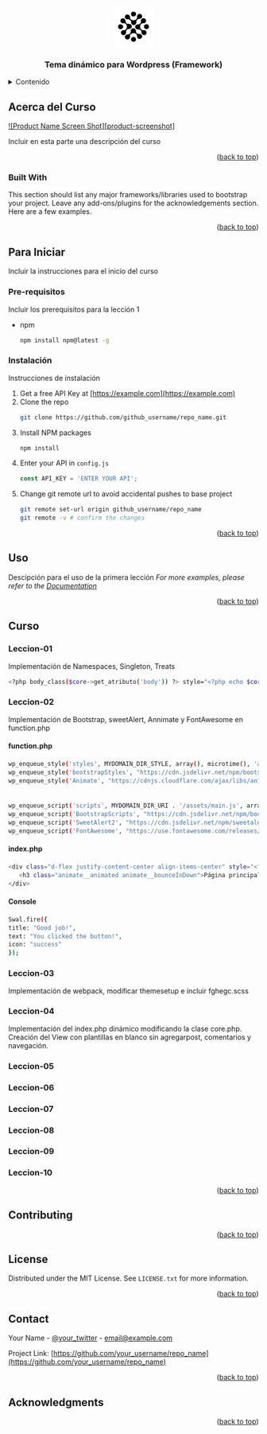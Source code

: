 <!-- Improved compatibility of back to top link: See: https://github.com/othneildrew/Best-README-Template/pull/73 -->

<a id="readme-top"></a>

<!--
*** Thanks for checking out the Best-README-Template. If you have a suggestion
*** that would make this better, please fork the repo and create a pull request
*** or simply open an issue with the tag "enhancement".
*** Don't forget to give the project a star!
*** Thanks again! Now go create something AMAZING! :D
-->

<!-- PROJECT SHIELDS -->
<!--
*** I'm using markdown "reference style" links for readability.
*** Reference links are enclosed in brackets [ ] instead of parentheses ( ).
*** See the bottom of this document for the declaration of the reference variables
*** for contributors-url, forks-url, etc. This is an optional, concise syntax you may use.
*** https://www.markdownguide.org/basic-syntax/#reference-style-links
-->

<!-- PROJECT LOGO -->
<br />
<div align="center">
  <a href="https://github.com/edgoca1962/curso">
    <img src="wp-content/themes/leccion08/assets/img/fghnegrofblanco.png" alt="Logo" width="80" height="80">
  </a>

  <h3 align="center">Tema dinámico para Wordpress (Framework)</h3>

  </div>

<!-- TABLE OF CONTENTS -->
<details>
  <summary>Contenido</summary>
  <ol>
    <li>
      <a href="#about-the-project">Acerca del Curso</a>
      <ul>
        <li><a href="#built-with">Construido con</a></li>
      </ul>
    </li>
    <li>
      <a href="#getting-started">Para iniciar</a>
      <ul>
        <li><a href="#prerequisites">Prerequisites</a></li>
        <li><a href="#installation">Instalación</a></li>
      </ul>
    </li>
    <li><a href="#usage">Uso</a></li>
    <li><a href="#roadmap">Lecciones del Curso</a></li>
      <ul>
        <li><a href="#leccion-01">Lección 01</a></li>
        <li><a href="#leccion-02">Lección 02</a></li>
        <li><a href="#leccion-03">Lección 03</a></li>
        <li><a href="#leccion-04">Lección 04</a></li>
        <li><a href="#leccion-05">Lección 05</a></li>
        <li><a href="#leccion-06">Lección 06</a></li>
        <li><a href="#leccion-07">Lección 07</a></li>
        <li><a href="#leccion-08">Lección 08</a></li>
        <li><a href="#leccion-09">Lección 09</a></li>
        <li><a href="#leccion-10">Lección 10</a></li>
      </ul>
    <li><a href="#contributing">Contributing</a></li>
    <li><a href="#license">License</a></li>
    <li><a href="#contact">Contact</a></li>
    <li><a href="#acknowledgments">Acknowledgments</a></li>
  </ol>
</details>

<!-- ABOUT THE PROJECT -->

## Acerca del Curso

[![Product Name Screen Shot][product-screenshot]](https://example.com)

Incluir en esta parte una descripción del curso

<p align="right">(<a href="#readme-top">back to top</a>)</p>

### Built With

This section should list any major frameworks/libraries used to bootstrap your project. Leave any add-ons/plugins for the acknowledgements section. Here are a few examples.

<p align="right">(<a href="#readme-top">back to top</a>)</p>

<!-- GETTING STARTED -->

## Para Iniciar

Incluir la instrucciones para el inicio del curso

### Pre-requisitos

Incluir los prerequisitos para la lección 1

- npm
  ```sh
  npm install npm@latest -g
  ```

### Instalación

Instrucciones de instalación

1. Get a free API Key at [https://example.com](https://example.com)
2. Clone the repo
   ```sh
   git clone https://github.com/github_username/repo_name.git
   ```
3. Install NPM packages
   ```sh
   npm install
   ```
4. Enter your API in `config.js`
   ```js
   const API_KEY = 'ENTER YOUR API';
   ```
5. Change git remote url to avoid accidental pushes to base project
   ```sh
   git remote set-url origin github_username/repo_name
   git remote -v # confirm the changes
   ```

<p align="right">(<a href="#readme-top">back to top</a>)</p>

<!-- USAGE EXAMPLES -->

## Uso

Descipción para el uso de la primera lección
_For more examples, please refer to the [Documentation](https://example.com)_

<p align="right">(<a href="#readme-top">back to top</a>)</p>

<!-- ROADMAP -->

## Curso

### Leccion-01

Implementación de Namespaces, Singleton, Treats

```sh
<?php body_class($core->get_atributo('body')) ?> style="<?php echo $core->get_atributo('height') ?>"
```

### Leccion-02

Implementación de Bootstrap, sweetAlert, Annimate y FontAwesome en function.php

#### function.php

```sh
wp_enqueue_style('styles', MYDOMAIN_DIR_STYLE, array(), microtime(), 'all');
wp_enqueue_style('bootstrapStyles', "https://cdn.jsdelivr.net/npm/bootstrap@5.3.3/dist/css/bootstrap.min.css", array(), '5.3.3', 'all');
wp_enqueue_style('Animate', "https://cdnjs.cloudflare.com/ajax/libs/animate.css/4.1.1/animate.min.css", array(), '', 'all');


wp_enqueue_script('scripts', MYDOMAIN_DIR_URI . '/assets/main.js', array('jquery'), null, true);
wp_enqueue_script('BootstrapScripts', "https://cdn.jsdelivr.net/npm/bootstrap@5.3.3/dist/js/bootstrap.bundle.min.js", array('jquery'), '5.3.3', true);
wp_enqueue_script('SweetAlert2', "https://cdn.jsdelivr.net/npm/sweetalert2@11", array(), '2.11', true);
wp_enqueue_script('FontAwesome', "https://use.fontawesome.com/releases/v5.15.4/js/all.js", array(), '5.15.4', true);
```

#### index.php

```sh
<div class="d-flex justify-content-center align-items-center" style="<?php echo $core->get_atributo('height') ?>">
   <h3 class="animate__animated animate__bounceInDown">Página principal</h3>
</div>
```

#### Console

```sh
Swal.fire({
title: "Good job!",
text: "You clicked the button!",
icon: "success"
});
```

### Leccion-03

Implementación de webpack, modificar themesetup e incluir fghegc.scss

### Leccion-04

Implementación del index.php dinámico modificando la clase core.php. Creación del View con plantillas en blanco sin agregarpost, comentarios y navegación.

### Leccion-05

### Leccion-06

### Leccion-07

### Leccion-08

### Leccion-09

### Leccion-10

<p align="right">(<a href="#readme-top">back to top</a>)</p>

<!-- CONTRIBUTING -->

## Contributing

<p align="right">(<a href="#readme-top">back to top</a>)</p>

<!-- LICENSE -->

## License

Distributed under the MIT License. See `LICENSE.txt` for more information.

<p align="right">(<a href="#readme-top">back to top</a>)</p>

<!-- CONTACT -->

## Contact

Your Name - [@your_twitter](https://twitter.com/your_username) - email@example.com

Project Link: [https://github.com/your_username/repo_name](https://github.com/your_username/repo_name)

<p align="right">(<a href="#readme-top">back to top</a>)</p>

<!-- ACKNOWLEDGMENTS -->

## Acknowledgments

<p align="right">(<a href="#readme-top">back to top</a>)</p>
